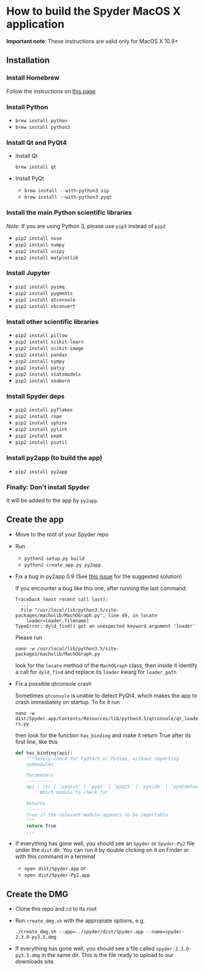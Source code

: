 
# How to build the Spyder MacOS X application

**Important note**: These instructions are valid only for MacOS X 10.9+

## Installation

### Install Homebrew

Follow the instructions on [this page](http://brew.sh/)

### Install Python

* `brew install python`
* `brew install python3`

### Install Qt and PyQt4

* Install Qt

  `brew install qt`

* Install PyQt

  - `brew install --with-python3 sip`
  - `brew install --with-python3 pyqt`

### Install the main Python scientific libraries

*Note*: If you are using Python 3, please use `pip3` instead of `pip2`

* `pip2 install nose`
* `pip2 install numpy`
* `pip2 install scipy`
* `pip2 install matplotlib`

### Install Jupyter

* `pip2 install pyzmq`
* `pip2 install pygments`
* `pip2 install qtconsole`
* `pip2 install nbconvert`

### Install other scientific libraries

* `pip2 install pillow`
* `pip2 install scikit-learn`
* `pip2 install scikit-image`
* `pip2 install pandas`
* `pip2 install sympy`
* `pip2 install patsy`
* `pip2 install statsmodels`
* `pip2 install seaborn`

### Install Spyder deps

* `pip2 install pyflakes`
* `pip2 install rope`
* `pip2 install sphinx`
* `pip2 install pylint`
* `pip2 install pep8`
* `pip2 install psutil`

### Install py2app (to build the app)

* `pip2 install py2app`

### Finally: Don't install Spyder

It will be added to the app by `py2app`.


## Create the app

* Move to the root of your Spyder repo

* Run
  
    * `python2 setup.py build`
    * `python2 create_app.py py2app`

* Fix a bug in py2app 0.9 (See [this issue](https://bitbucket.org/ronaldoussoren/py2app/issue/137/py2app-problems-using-enthought-python)
  for the suggested solution)

  If you encounter a bug like this one, after running the last command:

  ```python-traceback
  Traceback (most recent call last):
    ...
    File "/usr/local/lib/python3.5/site-packages/macholib/MachOGraph.py", line 49, in locate
      loader=loader.filename)
  TypeError: dyld_find() got an unexpected keyword argument 'loader'
  ```

  Please run

  `nano -w /usr/local/lib/python3.5/site-packages/macholib/MachOGraph.py`

  look for the `locate` method of the `MachOGraph` class, then inside it identify
  a call for `dyld_find` and replace its `loader` kwarg for `loader_path`

* Fix a possible qtconsole crash

  Sometimes `qtconsole` is unable to detect PyQt4, which makes the app to crash
  immediately on startup. To fix it run

  `nano -w dist/Spyder.app/Contents/Resources/lib/python3.5/qtconsole/qt_loaders.py`

  then look for the function `has_binding` and make it return True after its
  first line, like this

  ```python
  def has_binding(api):
      """Safely check for PyQt4/5 or PySide, without importing
      submodules

      Parameters
      ----------
      api : str [ 'pyqtv1' | 'pyqt' | 'pyqt5' | 'pyside' | 'pyqtdefault']
           Which module to check for

      Returns
      -------
      True if the relevant module appears to be importable
      """
      return True
      ...
  ```

* If everything has gone well, you should see an `Spyder` or `Spyder-Py2` file
  under the `dist` dir. You can run it by double clicking on it on Finder or
  with this command in a terminal

  - `open dist/Spyder.app` or
  - `open dist/Spyder-Py2.app`


## Create the DMG

* Clone this repo and `cd` to its root

* Run `create_dmg.sh` with the appropiate options, e.g.

    `./create_dmg.sh --app=../spyder/dist/Spyder.app --name=spyder-2.3.0-py3.5.dmg`

* If everything has gone well, you should see a file called
  `spyder-2.3.0-py3.5.dmg` in the same dir. This is the file ready to upload
  to our downloads site.
